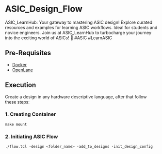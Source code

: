 # ASIC_Design_Flow

ASIC_LearnHub: Your gateway to mastering ASIC design! Explore curated resources and examples for learning ASIC workflows. Ideal for students and novice engineers. Join us at ASIC_LearnHub to turbocharge your journey into the exciting world of ASICs! 🚀 #ASIC #LearnASIC

## Pre-Requisites

- [Docker](https://github.com/The-OpenROAD-Project/OpenLane)
- [OpenLane](https://github.com/The-OpenROAD-Project/OpenLane)

## Execution

Create a design in any hardware descriptive language, after that follow these steps:

### 1. Creating Container

```
make mount
```

### 2. Initiating ASIC Flow

```
./flow.tcl -design <folder_name> -add_to_designs -init_design_config
```

